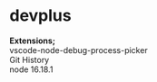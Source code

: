 # devplus

<b>Extensions;</b><br>
vscode-node-debug-process-picker
<br>
Git History
<br>
node 16.18.1